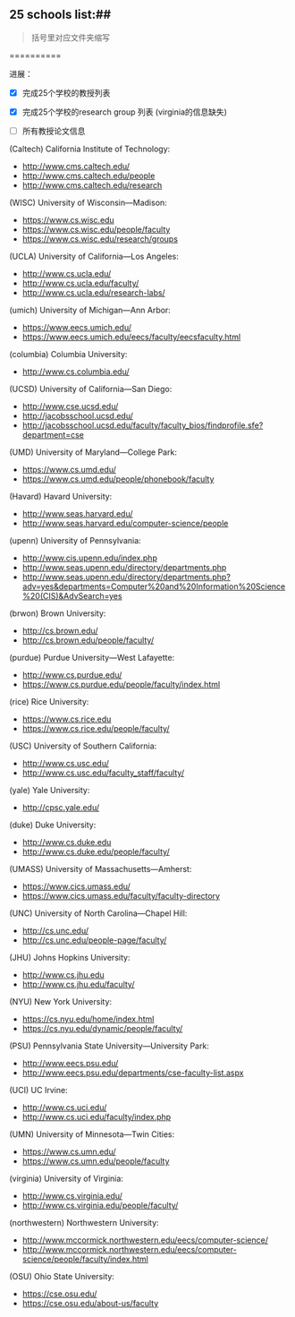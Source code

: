 ## 25 schools list:##

> 括号里对应文件夹缩写

==========

进展：
- [x] 完成25个学校的教授列表
- [x] 完成25个学校的research group 列表 (virginia的信息缺失)
- [ ] 所有教授论文信息


(Caltech) California Institute of Technology:
* http://www.cms.caltech.edu/
* http://www.cms.caltech.edu/people
* http://www.cms.caltech.edu/research

(WISC) University of Wisconsin—​Madison:
* https://www.cs.wisc.edu
* https://www.cs.wisc.edu/people/faculty
* https://www.cs.wisc.edu/research/groups

(UCLA) University of California—​Los Angeles: 
* http://www.cs.ucla.edu/
* http://www.cs.ucla.edu/faculty/
* http://www.cs.ucla.edu/research-labs/

(umich) University of Michigan—​Ann Arbor: 
* https://www.eecs.umich.edu/
* https://www.eecs.umich.edu/eecs/faculty/eecsfaculty.html

(columbia) Columbia University: 
* http://www.cs.columbia.edu/


(UCSD) University of California—​San Diego: 
* http://www.cse.ucsd.edu/
* http://jacobsschool.ucsd.edu/
* http://jacobsschool.ucsd.edu/faculty/faculty_bios/findprofile.sfe?department=cse

(UMD) University of Maryland—​College Park: 
* https://www.cs.umd.edu/
* https://www.cs.umd.edu/people/phonebook/faculty

(Havard) Havard University:
* http://www.seas.harvard.edu/
* http://www.seas.harvard.edu/computer-science/people

(upenn) University of Pennsylvania: 
* http://www.cis.upenn.edu/index.php
* http://www.seas.upenn.edu/directory/departments.php
* http://www.seas.upenn.edu/directory/departments.php?adv=yes&departments=Computer%20and%20Information%20Science%20(CIS)&AdvSearch=yes

(brwon) Brown University:
* http://cs.brown.edu/
* http://cs.brown.edu/people/faculty/

(purdue) Purdue University—​West Lafayette: 
* http://www.cs.purdue.edu/
* https://www.cs.purdue.edu/people/faculty/index.html

(rice) Rice University:
* https://www.cs.rice.edu
* https://www.cs.rice.edu/people/faculty/

(USC) University of Southern California: 
* http://www.cs.usc.edu/
* http://www.cs.usc.edu/faculty_staff/faculty/

(yale) Yale University: 
* http://cpsc.yale.edu/

(duke) Duke University: 
* http://www.cs.duke.edu
* http://www.cs.duke.edu/people/faculty/

(UMASS) University of Massachusetts—​Amherst: 
* https://www.cics.umass.edu/
* https://www.cics.umass.edu/faculty/faculty-directory

(UNC) University of North Carolina—​Chapel Hill: 
* http://cs.unc.edu/
* http://cs.unc.edu/people-page/faculty/


(JHU) Johns Hopkins University: 
* http://www.cs.jhu.edu
* http://www.cs.jhu.edu/faculty/

(NYU) New York University: 
* https://cs.nyu.edu/home/index.html
* https://cs.nyu.edu/dynamic/people/faculty/


(PSU) Pennsylvania State University—University Park: 
* http://www.eecs.psu.edu/
* http://www.eecs.psu.edu/departments/cse-faculty-list.aspx
  
(UCI) UC Irvine:
* http://www.cs.uci.edu/
* http://www.cs.uci.edu/faculty/index.php

(UMN) University of Minnesota—​Twin Cities: 
* https://www.cs.umn.edu/
* https://www.cs.umn.edu/people/faculty

(virginia) University of Virginia: 
* http://www.cs.virginia.edu/
* http://www.cs.virginia.edu/people/faculty/

(northwestern) Northwestern University: 
* http://www.mccormick.northwestern.edu/eecs/computer-science/
* http://www.mccormick.northwestern.edu/eecs/computer-science/people/faculty/index.html
    
(OSU) Ohio State University: 
* https://cse.osu.edu/
* https://cse.osu.edu/about-us/faculty
